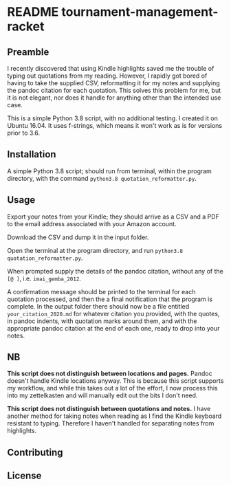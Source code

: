 # README tournament-management-racket

## Preamble

I recently discovered that using Kindle highlights saved me the trouble of typing out quotations from my reading. However, I rapidly got bored of having to take the supplied CSV, reformatting it for my notes and supplying the pandoc citation for each quotation. This solves this problem for me, but it is not elegant, nor does it handle for anything other than the intended use case. 


This is a simple Python 3.8 script, with no additional testing. I created it on Ubuntu 16.04. It uses f-strings, which means it won't work as is for versions prior to 3.6.

## Installation

A simple Python 3.8 script; should run from terminal, within the program directory, with the command `python3.8 quotation_reformatter.py`.

## Usage

Export your notes from your Kindle; they should arrive as a CSV and a PDF to the email address associated with your Amazon account.


Download the CSV and dump it in the input folder.


Open the terminal at the program directory, and run `python3.8 quotation_reformatter.py`.


When prompted supply the details of the pandoc citation, without any of the `[@ ]`, i.e. `imai_gemba_2012`. 


A confirmation message should be printed to the terminal for each quotation processed, and then the a final notification that the program is complete. In the output folder there should now be a file entitled `your_citation_2020.md` for whatever citation you provided, with the quotes, in pandoc indents, with quotation marks around them, and with the appropriate pandoc citation at the end of each one, ready to drop into your notes. 


## NB

**This script does not distinguish between locations and pages.** Pandoc doesn't handle Kindle locations anyway. This is because this script supports my workflow, and while this takes out a lot of the effort, I now process this into my zettelkasten and will manually edit out the bits I don't need. 


**This script does not distinguish between quotations and notes.** I have another method for taking notes when reading as I find the Kindle keyboard resistant to typing. Therefore I haven't handled for separating notes from highlights. 



## Contributing


## License

